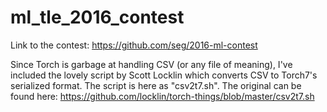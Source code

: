 # ml_tle_2016_contest

Link to the contest: https://github.com/seg/2016-ml-contest

Since Torch is garbage at handling CSV (or any file of meaning), I've included the lovely script by Scott Locklin which converts CSV to Torch7's serialized format. The script is here as "csv2t7.sh". The original can be found here: https://github.com/locklin/torch-things/blob/master/csv2t7.sh



